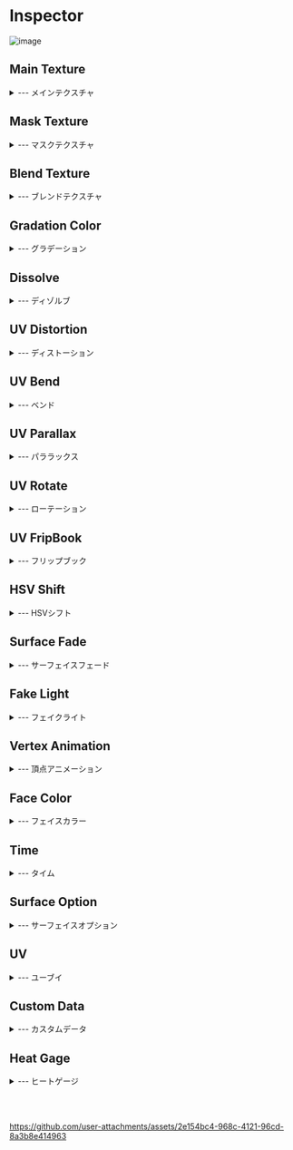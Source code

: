 # Inspector

![image](https://github.com/user-attachments/assets/1155362e-4d52-4310-b4d3-9278e5f2cdfd)




## Main Texture
<details>
<summary>--- メインテクスチャ</summary>

<br>
  
| ![image](https://github.com/user-attachments/assets/e7d4f7a6-d515-412f-8899-b83b527c9119)|![image](https://github.com/user-attachments/assets/7bc6a52d-dfb4-41be-9717-de426ca08efd)|
| ------------- | ------------- |
| Texture  | メインテクスチャ  |
| Color  | メインテクスチャに乗算する色  |
| Color　Multiply  | チェックを外すとColorのRGBを無視する  |
| Alpha　Multiply  | チェックを外すとColorのAlphaを無視する  |
| UV |[UV](https://github.com/haw2fregel/UniVFXShader/blob/v1.0.0/DOCUMENTATION.md#uv) |

</details>

## Mask Texture
<details>
<summary>--- マスクテクスチャ</summary>

<br>
  
|![image](https://github.com/user-attachments/assets/d967194a-be6b-4094-b1b9-9482d2c1e0e2)|![image](https://github.com/user-attachments/assets/1911cea0-dcab-4414-856d-7e393c648032)|
| ------------- | ------------- |
| Texture  | テクスチャ <br>Rチャンネルを参照 |
| Value Offset  | テクスチャの値をずらす |
| Repeat  | Offsetで0~1からはみ出た場合に繰り返す  |
| UV |[UV](https://github.com/haw2fregel/UniVFXShader/blob/v1.0.0/DOCUMENTATION.md#uv) |
| Target |チェックを付けた機能に適用します。<br><br>![image](https://github.com/user-attachments/assets/1b2c1591-d497-4c62-a84b-b0f9283eeada)|

</details>

## Blend Texture
<details>
<summary>--- ブレンドテクスチャ</summary>

<br>

|![image](https://github.com/user-attachments/assets/caa7a712-4cb8-42ae-beb3-b9e132d3290c)|![image](https://github.com/user-attachments/assets/46e69324-c18d-4f54-949f-8f1b0de38842)|
| ------------- | ------------- |
| Texture  | テクスチャ  |
| Color  | テクスチャに乗算 |
| Intensity | 合成強度 |
| BlendMode | 合成方法<br><br> ![image](https://github.com/user-attachments/assets/98fe1483-c1d5-410b-90f1-84c85b233fed)|
| UV |[UV](https://github.com/haw2fregel/UniVFXShader/blob/v1.0.0/DOCUMENTATION.md#uv) |

</details>

## Gradation Color
<details>
<summary>--- グラデーション</summary>

<br>

|![image](https://github.com/user-attachments/assets/5c9a6b7a-1d86-4ed9-98bb-c0ef463fa7d1)|![image](https://github.com/user-attachments/assets/1585846b-ba5e-4d35-9c9a-636d25840d97)|
| ------------- | ------------- |
| Color00  | 左下|
| Color01  | 左上 |
| Color10 | 右下 |
| Color11 | 右上|
| BlendMode | 合成方法<br><br>![image](https://github.com/user-attachments/assets/b93c0db0-02a8-4ca6-935f-11d57a67feae)|
| UV |[UV](https://github.com/haw2fregel/UniVFXShader/blob/v1.0.0/DOCUMENTATION.md#uv)|

</details>


## Dissolve
<details>
<summary>--- ディゾルブ</summary>

<br>

|![image](https://github.com/user-attachments/assets/9611a530-6577-4c95-a3ea-ad18f528b704)|![image](https://github.com/user-attachments/assets/f67dc342-ed22-40cb-9c4a-07d16e182edb)|
| ------------- | ------------- |
| Color  | エミッシブカラー|
| Alpha  | ディゾルブアルファ<br>0で完全に消える |
| Smooth | 境界ぼかし |
| Emissive Width | エミッシブの大きさ|
| Emissive Smooth | エミッシブのぼかし|
| UV |[UV](https://github.com/haw2fregel/UniVFXShader/blob/v1.0.0/DOCUMENTATION.md#uv) |

</details>

## UV Distortion
<details>
<summary>--- ディストーション</summary>

<br>

|![image](https://github.com/user-attachments/assets/147b515a-47d1-4cb3-b233-b8000c628aee)|![image](https://github.com/user-attachments/assets/93223c9e-9946-42ce-8218-f3c542205d08)|
| ------------- | ------------- |
| Texture  | テクスチャ|
| Intensity  | 強度 |
| UV |[UV](https://github.com/haw2fregel/UniVFXShader/blob/v1.0.0/DOCUMENTATION.md#uv)|
| Target |チェックを付けた機能に適用します。<br><br>![image](https://github.com/user-attachments/assets/88b759b5-b020-4bf0-9630-762d3dc71f78)|

</details>


## UV Bend
<details>
<summary>--- ベンド</summary>

<br>

|![image](https://github.com/user-attachments/assets/e3384e7b-b10e-4833-b5e3-dcadf2a0eece)|![image](https://github.com/user-attachments/assets/d7bdf549-43bb-433b-9982-a8ffb48b0c00)|
| ------------- | ------------- |
| Polar  | 極座標|
| Center　X  | Bendの中央座標 |
| Center　Y |Bendの中央座標|
| Bend　X |Bendの強度|
| Bend　Y |Bendの強度|

</details>

## UV Parallax
<details>
<summary>--- パララックス</summary>

<br>

|![image](https://github.com/user-attachments/assets/5c69dd49-544e-4809-adfe-0fc7e858327a)|![image](https://github.com/user-attachments/assets/bab671ad-d6e1-488f-9ee9-20bce2dfb037)|
| ------------- | ------------- |
| Texture  | テクスチャ|
| Intensity  | 強度 |
| Target |チェックを付けた機能に適用します。<br><br>![image](https://github.com/user-attachments/assets/cfe6fb71-4f34-4158-aba3-4e611dbfae51)|

</details>


## UV Rotate
<details>
<summary>--- ローテーション</summary>

<br>

|![image](https://github.com/user-attachments/assets/0a1315d5-c35c-4f20-9add-b95ae173c2dc)|![image](https://github.com/user-attachments/assets/88237ff8-20cd-443e-acd8-dc4179cd83e3)|
| ------------- | ------------- |
| Rotate  | 角度 |

</details>

## UV FripBook
<details>
<summary>--- フリップブック</summary>

<br>

|![image](https://github.com/user-attachments/assets/4e8c995a-cc78-44c1-9afc-a6f086488105)|![image](https://github.com/user-attachments/assets/4ed456d4-99f3-43d8-a756-54f70f0e863d)|
| ------------- | ------------- |
| Row  | 横の分割数 |
| Column  | 縦の分割数 |
| Index  | 表示位置 |

</details>

## HSV Shift
<details>
<summary>--- HSVシフト</summary>

<br>

|![image](https://github.com/user-attachments/assets/30ab9678-3576-4e05-8120-f7b917710191)|![image](https://github.com/user-attachments/assets/5d995594-01b9-496b-8a8e-0722da233ea3)|
| ------------- | ------------- |
| Hue  | 色相 |
| Sat  | 彩度 |
| Val  | 明度 |

</details>

## Surface Fade
<details>
<summary>--- サーフェイスフェード</summary>

<br>

|![image](https://github.com/user-attachments/assets/54959aa8-5a76-4169-b019-00dab9ef9269)|![image](https://github.com/user-attachments/assets/de5a3673-10cd-44f0-ae9e-f53f1b9c7864)|
| ------------- | ------------- |
| Frenel  | フレネル効果のOnOff |
| Power  | フレネルのグラデ調整 |
| Reverce  | フレネルの反転 |
| Position Fade Type  | 座標を利用したフェード機能<br>SoftParticleを使用する場合はカメラのDepthTextureが必要になります。<br><br>![image](https://github.com/user-attachments/assets/d0d446dc-ec87-4ba5-9f56-9ec79f230c1b)|
| Fade In  | フェードイン閾値 |
| Fade Out  | フェードアウト閾値 |
| Target |チェックを付けた機能に適用します。<br><br>![image](https://github.com/user-attachments/assets/01bf3664-91d2-40de-aa51-485775f8134f)|

</details>


## Fake Light
<details>
<summary>--- フェイクライト</summary>

<br>

|![image](https://github.com/user-attachments/assets/c57e4f7a-5440-447c-834b-e5318b679a77)|![image](https://github.com/user-attachments/assets/06e48891-0b2f-4e77-b7ce-8ca8c306a436)|
| ------------- | ------------- |
| Texture  | 陰影のグラデーションを制御 |
| Intensity  | 強度 |
| Light Color  | ライト領域に加算 |
| Shadow Color  |影領域に乗算|
| Light Type  | 疑似ライトの種類を選択<br><br> ![image](https://github.com/user-attachments/assets/92681309-37d9-4677-82e8-9b005f7ceb48)|
| X  | Direction:向き<br>Point:座標 |
| Y |Direction:向き<br>Point:座標 |
| Z |Direction:向き<br>Point:座標 |

</details>


## Vertex Animation
<details>
<summary>--- 頂点アニメーション</summary>

<br>

|![image](https://github.com/user-attachments/assets/c52d93ff-c425-4007-b674-b75f6557fefc)|![image](https://github.com/user-attachments/assets/52283e25-4d56-40d2-8d70-109c269d0260)|
| ------------- | ------------- |
| Texture  | テクスチャ |
| X  | 変形方向 |
| Y  | 変形方向 |
| Z  | 変形方向<br>法線方向 |
| Intensity  | 強度|
| UV |[UV](https://github.com/haw2fregel/UniVFXShader/blob/v1.0.0/DOCUMENTATION.md#uv) |

</details>


## Face Color
<details>
<summary>--- フェイスカラー</summary>

<br>

|![image](https://github.com/user-attachments/assets/54c95e53-c2c0-479c-9b70-1e454135eb84)|![image](https://github.com/user-attachments/assets/8decb11e-2bcf-4187-ad2b-e5c08ff318cb)|
| ------------- | ------------- |
| FrontFace Color  | 表面に乗算する色 |
| BackFace Color  | 裏面に乗算する色 |


</details>

## Time
<details>
<summary>--- タイム</summary>

<br>

|![image](https://github.com/user-attachments/assets/16fd02cf-99e0-4c67-8425-c4a770acb6cf)||
| ------------- | ------------- |
| Speed  | CustomDataで使用するTime関連の速度 |
| Texture  | CustomDataでTimeMap使用時に参照。<br>Timeの数値でサンプリングした数値を返す。 |


</details>

## Surface Option
<details>
<summary>--- サーフェイスオプション</summary>

<br>

|![image](https://github.com/user-attachments/assets/cb9891de-708b-40d3-9b04-bf6d6c53c773)||
| ------------- | ------------- |
| Color Multiple Alpha  | Colorに対してAlphaを乗算する |
| Src Blend  | BlendModeの変更。<br>![image](https://github.com/user-attachments/assets/6427f1ba-3973-4024-80ed-557524225890)|
| Dst Blend  | BlendModeの変更。<br>![image](https://github.com/user-attachments/assets/64076a22-c488-404f-b99f-7f3ec1546f0c)|
| ZTest  | ZTestの変更。<br>![image](https://github.com/user-attachments/assets/0e5b617a-ea3b-4262-b409-5e15344469d0)|
| Cull  | CullModeの変更。<br>![image](https://github.com/user-attachments/assets/96ed8510-de80-4966-a8b7-89c48b86932c)|


</details>



## UV
<details>
<summary>--- ユーブイ</summary>

<br>

| ![image](https://github.com/user-attachments/assets/d3b88cc7-6d3c-41ba-b37b-c2167c7b6e74)  ||
| ------------- | ------------- |
| UV Channel  | UVの種類　  |
| Wrap Mode  | リピート処理の変更  |
| Tile X  | タイリング  |
| Tile Y  | タイリング  |
| Offset X  | オフセット  |
| Offset Y  | オフセット  |



<details>
<summary>UV Channel</summary>

<br>

| ![image](https://github.com/user-attachments/assets/7a501e1a-1853-4593-9012-de62099f1287)||
| ------------- | ------------- |
| TEXCOORD  | 通常のUV  |
| Position Z Face  | X,Y座標を利用  |
| Position Y Face  | X,Z座標を利用  |
| Position X Face  | Z,Y座標を利用  |
| Screen　Position  |画面上の座標を利用。  |
| View Normal  | カメラから見た法線を利用。<br> MatCapのような処理  |
| Rotate UV  | UV Rotate のActiveが必要  |
| FripBook UV  | UV FripBook のActiveが必要  |
| Bend UV  | UV Bend のActiveが必要  |
|![image](https://github.com/user-attachments/assets/9423257a-c529-44b3-b662-bb7132e3270f)| 非Activeな機能を指定している場合、警告が表示されます。<br>「Fix now」を押すと対象の機能をActiveに変更できます。|

</details>
</details>

## Custom Data
<details>
<summary>--- カスタムデータ</summary>

<br>

|![image](https://github.com/user-attachments/assets/17b55d44-26c8-4ad7-a42e-84055277acd6)![image](https://github.com/user-attachments/assets/06e24198-84f8-483f-b65b-17853126bbd3) | プルダウンが表示されているパラメーターはCustomDataの利用が可能です。<br> CustomDataを選択した場合は、マテリアル上でのパラメーターは無視されます。 |
| ------------- | ------------- | 

</details>

## Heat Gage
<details>
<summary>--- ヒートゲージ</summary>

<br>

|![image](https://github.com/user-attachments/assets/ec183ded-dd4d-4f46-9466-02d9b6c314bc)![image](https://github.com/user-attachments/assets/5bd8eb74-9161-46e7-a74a-5b967e6aa4e7)| Activeにしている数が多いほど描画負荷が高くなります。<br>ゲージが赤いほど負荷が高いです。 |
| ------------- | ------------- | 

</details>

<br><br>

https://github.com/user-attachments/assets/2e154bc4-968c-4121-96cd-8a3b8e414963
